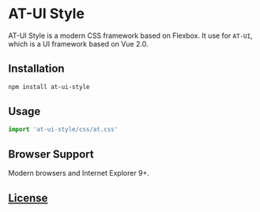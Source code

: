 
# AT-UI Style

AT-UI Style is a modern CSS framework based on Flexbox. It use for `AT-UI`, which is a UI framework based on Vue 2.0.

## Installation

```sh
npm install at-ui-style
```

## Usage

```js
import 'at-ui-style/css/at.css'
```

## Browser Support

Modern browsers and Internet Explorer 9+.

## [License](LICENSE)
